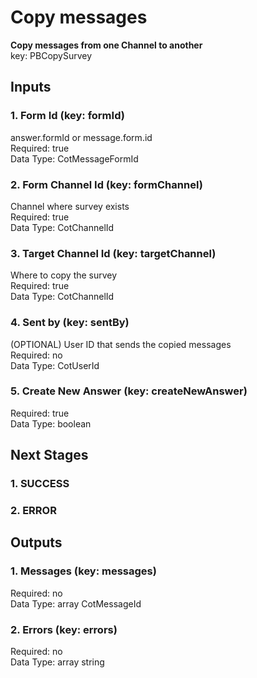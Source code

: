 # Copy messages  
  
**Copy messages from one Channel to another**  
key: PBCopySurvey  
## Inputs  
### 1. Form Id (key: formId)  
answer.formId or message.form.id  
Required: true  
Data Type: CotMessageFormId   
### 2. Form Channel Id (key: formChannel)  
Channel where survey exists  
Required: true  
Data Type: CotChannelId   
### 3. Target Channel Id (key: targetChannel)  
Where to copy the survey  
Required: true  
Data Type: CotChannelId   
### 4. Sent by (key: sentBy)  
(OPTIONAL) User ID that sends the copied messages  
Required: no  
Data Type: CotUserId   
### 5. Create New Answer (key: createNewAnswer)  
  
Required: true  
Data Type: boolean   
## Next Stages  
### 1. SUCCESS  
  
### 2. ERROR  
  
## Outputs  
### 1. Messages (key: messages)  
  
Required: no  
Data Type: array CotMessageId  
### 2. Errors (key: errors)  
  
Required: no  
Data Type: array string
